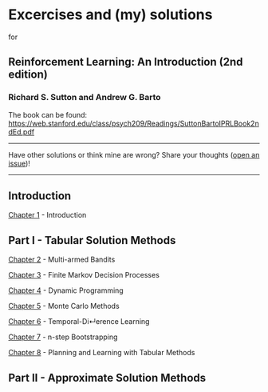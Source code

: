 # Excercises and (my) solutions 
for
## Reinforcement Learning: An Introduction (2nd edition)
### Richard S. Sutton and Andrew G. Barto
The book can be found: https://web.stanford.edu/class/psych209/Readings/SuttonBartoIPRLBook2ndEd.pdf

-----

Have other solutions or think mine are wrong? Share your thoughts ([open an issue](https://github.com/mharbuz/rlbook-exercises/issues/new))! 

-----

## Introduction

[Chapter 1](chapter1.md) - Introduction

## Part I - Tabular Solution Methods

[Chapter 2](chapter2.md) - Multi-armed Bandits

[Chapter 3](chapter3.md) - Finite Markov Decision Processes

[Chapter 4](chapter4.md) - Dynamic Programming

[Chapter 5](chapter5.md) - Monte Carlo Methods

[Chapter 6](chapter6.md) - Temporal-Di↵erence Learning

[Chapter 7](chapter7.md) - n-step Bootstrapping

[Chapter 8](chapter8.md) - Planning and Learning with Tabular Methods

## Part II - Approximate Solution Methods

